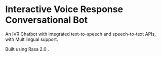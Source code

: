 # Interactive Voice Response Conversational Bot

An IVR Chatbot with integrated text-to-speech and speech-to-text APIs, with Multilingual support.

Built using Rasa 2.0 .
